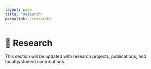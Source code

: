 ```yaml
---
layout: page
title: "Research"
permalink: /research/
---
```


# 🔬 Research

This section will be updated with research projects, publications, and faculty/student contributions.
